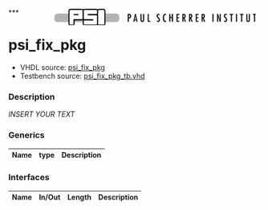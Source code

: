 <img align="right" src="../../doc/psi_logo.png">
***

# psi_fix_pkg
 - VHDL source: [psi_fix_pkg](../../hdl/psi_fix_pkg.vhd)
 - Testbench source: [psi_fix_pkg_tb.vhd](../../testbench/psi_fix_pkg_tb/psi_fix_pkg_tb.vhd)

### Description
*INSERT YOUR TEXT*

### Generics
| Name   | type   | Description   |
|--------|--------|---------------|

### Interfaces
| Name   | In/Out   | Length   | Description   |
|--------|----------|----------|---------------|